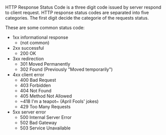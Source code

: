 HTTP Response Status Code is a three digit code issued by server respond to client request.  HTTP response status codes are separated into five categories. The first digit decide the categorie of the requests status.

These are some common status code:
- 1xx informational response
  - (not common)
- 2xx successful
  - 200 OK
- 3xx redirection
  - 301 Moved Permanently
  - 302 Found (Previously "Moved temporarily")
- 4xx client error
  - 400 Bad Request
  - 403 Forbidden
  - 404 Not Found
  - 405 Method Not Allowed
  - ~418 I'm a teapot~ (April Fools' jokes)
  - 429 Too Many Requests
- 5xx server error
  - 500 Internal Server Error
  - 502 Bad Gateway
  - 503 Service Unavailable
